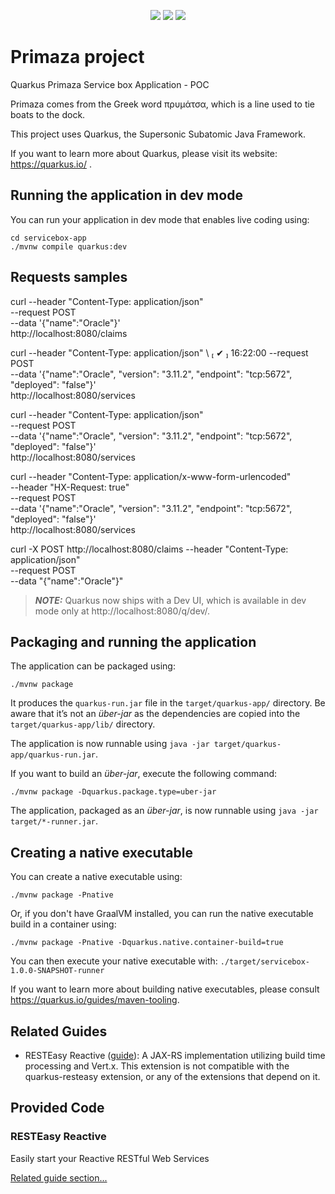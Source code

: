 <p align="center">
    <a href="https://github.com/halkyonio/primaza-poc/graphs/contributors" alt="Contributors">
        <img src="https://img.shields.io/github/contributors/halkyonio/primaza-poc"/></a>
    <a href="https://github.com/halkyonio/primaza-poc/pulse" alt="Activity">
        <img src="https://img.shields.io/github/commit-activity/m/halkyonio/primaza-poc"/></a>
    <a href="https://github.com/halkyonio/primaza-poc/actions/workflows/push.yml" alt="Build Status">
        <img src="https://github.com/halkyonio/primaza-poc/actions/workflows/push.yaml/badge.svg"></a>
</p>

# Primaza project

Quarkus Primaza Service box Application - POC

Primaza comes from the Greek word πρυμάτσα, which is a line used to tie boats to the dock.

This project uses Quarkus, the Supersonic Subatomic Java Framework.

If you want to learn more about Quarkus, please visit its website: https://quarkus.io/ .

## Running the application in dev mode

You can run your application in dev mode that enables live coding using:
```shell script
cd servicebox-app
./mvnw compile quarkus:dev
```

## Requests samples

curl --header "Content-Type: application/json" \
--request POST \
--data '{"name":"Oracle"}' \
http://localhost:8080/claims


curl --header "Content-Type: application/json" \                                                                                                     ✔  16:22:00
--request POST \
--data '{"name":"Oracle", "version": "3.11.2", "endpoint": "tcp:5672", "deployed": "false"}' \
http://localhost:8080/services

curl --header "Content-Type: application/json" \
--request POST \
--data '{"name":"Oracle", "version": "3.11.2", "endpoint": "tcp:5672", "deployed": "false"}' \
http://localhost:8080/services

curl --header "Content-Type: application/x-www-form-urlencoded" \
--header "HX-Request: true" \
--request POST \
--data '{"name":"Oracle", "version": "3.11.2", "endpoint": "tcp:5672", "deployed": "false"}' \
http://localhost:8080/services

curl -X POST http://localhost:8080/claims --header "Content-Type: application/json" \
--request POST \
--data "{\"name\":\"Oracle\"}"




> **_NOTE:_**  Quarkus now ships with a Dev UI, which is available in dev mode only at http://localhost:8080/q/dev/.

## Packaging and running the application

The application can be packaged using:
```shell script
./mvnw package
```
It produces the `quarkus-run.jar` file in the `target/quarkus-app/` directory.
Be aware that it’s not an _über-jar_ as the dependencies are copied into the `target/quarkus-app/lib/` directory.

The application is now runnable using `java -jar target/quarkus-app/quarkus-run.jar`.

If you want to build an _über-jar_, execute the following command:
```shell script
./mvnw package -Dquarkus.package.type=uber-jar
```

The application, packaged as an _über-jar_, is now runnable using `java -jar target/*-runner.jar`.

## Creating a native executable

You can create a native executable using: 
```shell script
./mvnw package -Pnative
```

Or, if you don't have GraalVM installed, you can run the native executable build in a container using: 
```shell script
./mvnw package -Pnative -Dquarkus.native.container-build=true
```

You can then execute your native executable with: `./target/servicebox-1.0.0-SNAPSHOT-runner`

If you want to learn more about building native executables, please consult https://quarkus.io/guides/maven-tooling.

## Related Guides

- RESTEasy Reactive ([guide](https://quarkus.io/guides/resteasy-reactive)): A JAX-RS implementation utilizing build time processing and Vert.x. This extension is not compatible with the quarkus-resteasy extension, or any of the extensions that depend on it.

## Provided Code

### RESTEasy Reactive

Easily start your Reactive RESTful Web Services

[Related guide section...](https://quarkus.io/guides/getting-started-reactive#reactive-jax-rs-resources)


